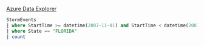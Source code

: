 [Azure Data Explorer](https://dataexplorer.azure.com/clusters/help/databases/Samples)

```sql
StormEvents
| where StartTime >= datetime(2007-11-01) and StartTime < datetime(2007-12-01)
| where State == "FLORIDA"
| count
```